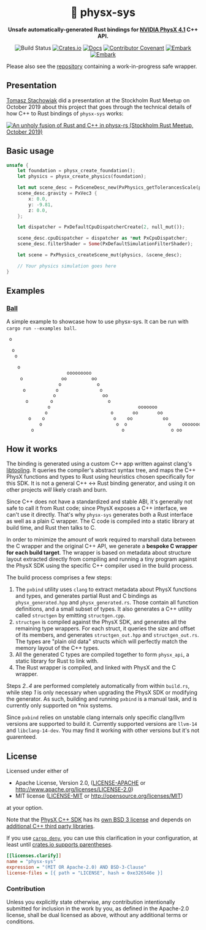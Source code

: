 <div align="center">

# 🎳 physx-sys

**Unsafe automatically-generated Rust bindings for [NVIDIA PhysX 4.1](https://github.com/NVIDIAGameWorks/PhysX) C++ API.**

![Build Status](https://github.com/EmbarkStudios/physx-rs/workflows/CI/badge.svg)
[![Crates.io](https://img.shields.io/crates/v/physx-sys.svg)](https://crates.io/crates/physx-sys)
[![Docs](https://docs.rs/physx-sys/badge.svg)](https://docs.rs/physx-sys)
[![Contributor Covenant](https://img.shields.io/badge/contributor%20covenant-v1.4%20adopted-ff69b4.svg)](../CODE_OF_CONDUCT.md)
[![Embark](https://img.shields.io/badge/embark-open%20source-blueviolet.svg)](http://embark.games)
[![Embark](https://img.shields.io/badge/discord-ark-%237289da.svg?logo=discord)](https://discord.gg/dAuKfZS)

</div>

Please also see the [repository](https://github.com/EmbarkStudios/physx-rs) containing a work-in-progress safe wrapper.

## Presentation

[Tomasz Stachowiak](https://github.com/h3r2tic) did a presentation at the Stockholm Rust Meetup on October 2019 about this project that goes through the technical details of how C++ to Rust bindings of `physx-sys` works:

[![An unholy fusion of Rust and C++ in physx-rs (Stockholm Rust Meetup, October 2019)](http://img.youtube.com/vi/RxtXGeDHu0w/0.jpg)](http://www.youtube.com/watch?v=RxtXGeDHu0w)

## Basic usage

```rust
unsafe {
    let foundation = physx_create_foundation();
    let physics = physx_create_physics(foundation);

    let mut scene_desc = PxSceneDesc_new(PxPhysics_getTolerancesScale(physics));
    scene_desc.gravity = PxVec3 {
        x: 0.0,
        y: -9.81,
        z: 0.0,
    };

    let dispatcher = PxDefaultCpuDispatcherCreate(2, null_mut());

    scene_desc.cpuDispatcher = dispatcher as *mut PxCpuDispatcher;
    scene_desc.filterShader = Some(PxDefaultSimulationFilterShader);

    let scene = PxPhysics_createScene_mut(physics, &scene_desc);

    // Your physics simulation goes here
}
```

## Examples

### [Ball](examples/ball.rs)

A simple example to showcase how to use physx-sys. It can be run with `cargo run --examples ball`.

```txt
 o

  o
   o

    o
                      ooooooooo
     o              oo         oo
                   o             o
      o           o               o
                 o                 oo
       o        o                    o
               o                                ooooooo
              o                       o       oo       oo
        o    o                         o    oo           oo
            o                           o  o               o    ooooooooo
         o                                o                 o oo         oooooooooo oo

```

## How it works

The binding is generated using a custom C++ app written against clang's [libtooling](https://clang.llvm.org/docs/LibTooling.html). It queries the compiler's abstract syntax tree, and maps the C++ PhysX functions and types to Rust using heuristics chosen specifically for this SDK. It is not a general C++ <-> Rust binding generator, and using it on other projects *will* likely crash and burn.

Since C++ does not have a standardized and stable ABI, it's generally not safe to call it from Rust code; since PhysX exposes a C++ interface, we can't use it directly. That's why `physx-sys` generates both a Rust interface as well as a plain C wrapper. The C code is compiled into a static library at build time, and Rust then talks to C.

In order to minimize the amount of work required to marshall data between the C wrapper and the original C++ API, we generate a **bespoke C wrapper for each build target**. The wrapper is based on metadata about structure layout extracted directly from compiling and running a tiny program against the PhysX SDK using the specific C++ compiler used in the build process.

The build process comprises a few steps:

1. The `pxbind` utility uses `clang` to extract metadata about PhysX functions and types, and generates partial Rust and C bindings as `physx_generated.hpp` and `physx_generated.rs`. Those contain all function definitions, and a small subset of types. It also generates a C++ utility called `structgen` by emitting `structgen.cpp`.
2. `structgen` is compiled against the PhysX SDK, and generates all the remaining type wrappers. For each struct, it queries the size and offset of its members, and generates `structgen_out.hpp` and `structgen_out.rs`. The types are "plain old data" structs which will perfectly match the memory layout of the C++ types.
3. All the generated C types are compiled together to form `physx_api`, a static library for Rust to link with.
4. The Rust wrapper is compiled, and linked with PhysX and the C wrapper.

Steps *2..4* are performed completely automatically from within `build.rs`, while step *1* is only necessary when upgrading the PhysX SDK or modifying the generator. As such, building and running `pxbind` is a manual task, and is currently only supported on \*nix systems.

Since `pxbind` relies on unstable clang internals only specific clang/llvm versions are supported to build it. Currently supported versions are `llvm-14` and `libclang-14-dev`. You may find it working with other versions but it's not guarenteed.

## License

Licensed under either of

* Apache License, Version 2.0, ([LICENSE-APACHE](LICENSE-APACHE) or <http://www.apache.org/licenses/LICENSE-2.0>)
* MIT license ([LICENSE-MIT](LICENSE-MIT) or <http://opensource.org/licenses/MIT>)

at your option.

Note that the [PhysX C++ SDK](https://github.com/NVIDIAGameWorks/PhysX) has its [own BSD 3 license](https://gameworksdocs.nvidia.com/PhysX/4.1/documentation/physxguide/Manual/License.html) and depends on [additional C++ third party libraries](https://github.com/NVIDIAGameWorks/PhysX/tree/4.1/externals).

If you use [`cargo deny`](https://github.com/EmbarkStudios/cargo-deny), you can use this clarification in your configuration, at least until [crates.io supports parentheses](https://github.com/rust-lang/crates.io/issues/2595).

```ini
[[licenses.clarify]]
name = "physx-sys"
expression = "(MIT OR Apache-2.0) AND BSD-3-Clause"
license-files = [{ path = "LICENSE", hash = 0xe326546e }]
```

### Contribution

Unless you explicitly state otherwise, any contribution intentionally
submitted for inclusion in the work by you, as defined in the Apache-2.0
license, shall be dual licensed as above, without any additional terms or
conditions.
